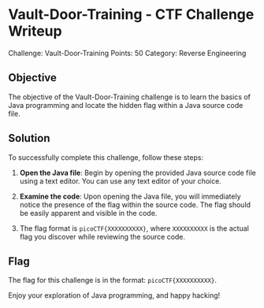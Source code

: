 # Vault-Door-Training - CTF Challenge Writeup

Challenge: Vault-Door-Training
Points: 50
Category: Reverse Engineering

## Objective
The objective of the Vault-Door-Training challenge is to learn the basics of Java programming and locate the hidden flag within a Java source code file.

## Solution
To successfully complete this challenge, follow these steps:

1. **Open the Java file**: Begin by opening the provided Java source code file using a text editor. You can use any text editor of your choice.

2. **Examine the code**: Upon opening the Java file, you will immediately notice the presence of the flag within the source code. The flag should be easily apparent and visible in the code.

3. The flag format is `picoCTF{XXXXXXXXXX}`, where `XXXXXXXXXX` is the actual flag you discover while reviewing the source code.

## Flag
The flag for this challenge is in the format: `picoCTF{XXXXXXXXXX}`.

Enjoy your exploration of Java programming, and happy hacking!

